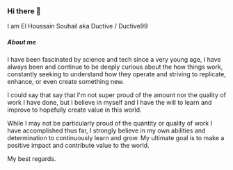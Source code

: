 ### Hi there 👋
I am El Houssain Souhail aka Ductive / Ductive99

##### About me
I have been fascinated by science and tech since a very young age, I have always been and continue to be deeply curious about the how things work, constantly seeking to understand how they operate and striving to replicate, enhance, or even create something new.

I could say that say that I'm not super proud of the amount nor the quality of work I have done, but I believe in myself and I have the will to learn and improve to hopefully create value in this world.

While I may not be particularly proud of the quantity or quality of work I have accomplished thus far, I strongly believe in my own abilities and determination to continuously learn and grow. My ultimate goal is to make a positive impact and contribute value to the world.

My best regards.
